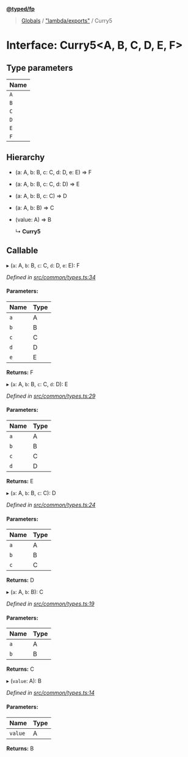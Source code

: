 **[@typed/fp](../README.md)**

> [Globals](../globals.md) / ["lambda/exports"](../modules/_lambda_exports_.md) / Curry5

# Interface: Curry5\<A, B, C, D, E, F>

## Type parameters

Name |
------ |
`A` |
`B` |
`C` |
`D` |
`E` |
`F` |

## Hierarchy

* (a: A, b: B, c: C, d: D, e: E) => F

* (a: A, b: B, c: C, d: D) => E

* (a: A, b: B, c: C) => D

* (a: A, b: B) => C

* (value: A) => B

  ↳ **Curry5**

## Callable

▸ (`a`: A, `b`: B, `c`: C, `d`: D, `e`: E): F

*Defined in [src/common/types.ts:34](https://github.com/TylorS/typed-fp/blob/8639976/src/common/types.ts#L34)*

#### Parameters:

Name | Type |
------ | ------ |
`a` | A |
`b` | B |
`c` | C |
`d` | D |
`e` | E |

**Returns:** F

▸ (`a`: A, `b`: B, `c`: C, `d`: D): E

*Defined in [src/common/types.ts:29](https://github.com/TylorS/typed-fp/blob/8639976/src/common/types.ts#L29)*

#### Parameters:

Name | Type |
------ | ------ |
`a` | A |
`b` | B |
`c` | C |
`d` | D |

**Returns:** E

▸ (`a`: A, `b`: B, `c`: C): D

*Defined in [src/common/types.ts:24](https://github.com/TylorS/typed-fp/blob/8639976/src/common/types.ts#L24)*

#### Parameters:

Name | Type |
------ | ------ |
`a` | A |
`b` | B |
`c` | C |

**Returns:** D

▸ (`a`: A, `b`: B): C

*Defined in [src/common/types.ts:19](https://github.com/TylorS/typed-fp/blob/8639976/src/common/types.ts#L19)*

#### Parameters:

Name | Type |
------ | ------ |
`a` | A |
`b` | B |

**Returns:** C

▸ (`value`: A): B

*Defined in [src/common/types.ts:14](https://github.com/TylorS/typed-fp/blob/8639976/src/common/types.ts#L14)*

#### Parameters:

Name | Type |
------ | ------ |
`value` | A |

**Returns:** B
